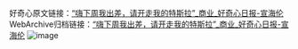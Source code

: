 好奇心原文链接：[“嗨下周我出差，请开走我的特斯拉”_商业_好奇心日报-宣海伦](https://www.qdaily.com/articles/9407.html)
WebArchive归档链接：[“嗨下周我出差，请开走我的特斯拉”_商业_好奇心日报-宣海伦](http://web.archive.org/web/20160729173145/http://www.qdaily.com:80/articles/9407.html)
![image](http://ww3.sinaimg.cn/large/007d5XDply1g3vf5u429zj30u03m8e81)